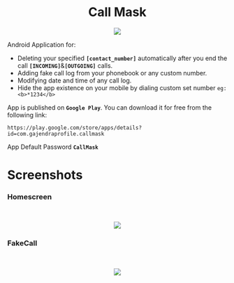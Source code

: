 <h1 align="center">Call Mask</h1>

<p align="center">
  <img src="https://cloud.githubusercontent.com/assets/12548071/24028417/abf71d76-0ac6-11e7-9964-c89d7b966479.png">
</p>

Android Application for:

 * Deleting your specified <b>`[contact_number]`</b> automatically after you end the call <b>`[INCOMING]`</b>&<b>`[OUTGOING]`</b> calls.
 * Adding fake call log from your phonebook or any custom number.
 * Modifying date and time of any call log.
 * Hide the app existence on your mobile by dialing custom set number `eg: <b>*1234</b>`


App is published on <b>`Google Play`</b>. You can download it for free from the following link:

```
https://play.google.com/store/apps/details?id=com.gajendraprofile.callmask
```

App Default Password <b>`CallMask`</b>

<h1>Screenshots</h1>

<h3>Homescreen</h3><br>

<p align="center">
  <img src="https://cloud.githubusercontent.com/assets/12548071/24028375/4ba8918e-0ac6-11e7-9735-b7f2f2a93de3.png">
</p>


<h3>FakeCall</h3><br>

<p align="center">
  <img src="https://cloud.githubusercontent.com/assets/12548071/24028416/a968cb4a-0ac6-11e7-8a1b-a982bc85e023.png">
</p>
